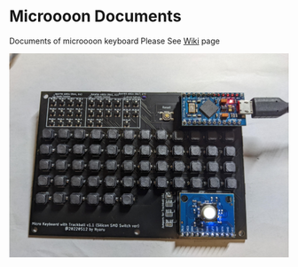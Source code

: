 # Microooon Documents

Documents of microooon keyboard
Please See [Wiki](https://github.com/nyarurato/microooon_doc/wiki) page

![microooon](https://raw.githubusercontent.com/nyarurato/microooon_doc/main/images/keyboard.jpg)
